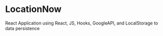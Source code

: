# LocationNow
React Application using React, JS, Hooks, GoogleAPI, and LocalStorage to data persistence 
